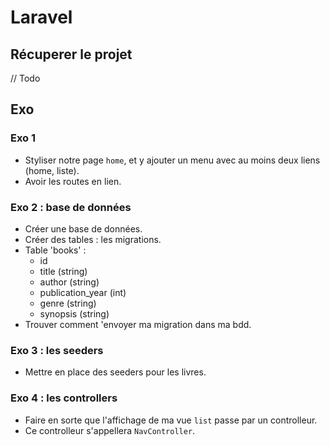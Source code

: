 # Laravel

## Récuperer le projet
// Todo

## Exo
### Exo 1
- Styliser notre page ```home```, et y ajouter un menu avec au moins deux liens (home, liste).
- Avoir les routes en lien.

### Exo 2 : base de données
- Créer une base de données.
- Créer des tables : les migrations.
- Table 'books' :
    - id
    - title (string)
    - author (string)
    - publication_year (int)
    - genre (string)
    - synopsis (string)
- Trouver comment 'envoyer ma migration dans ma bdd.

### Exo 3 : les seeders
- Mettre en place des seeders pour les livres.

### Exo 4 : les controllers
- Faire en sorte que l'affichage de ma vue ```list``` passe par un controlleur.
- Ce controlleur s'appellera ```NavController```.